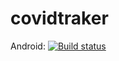 # covidtraker

Android: [![Build status](https://build.appcenter.ms/v0.1/apps/a6448227-0b31-4b47-a295-1ccbe4949c8e/branches/dev/badge)](https://appcenter.ms)
